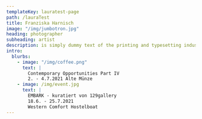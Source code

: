 ```yaml
---
templateKey: lauratest-page
path: /lauraTest
title: Franziska Harnisch
image: "/img/jumbotron.jpg"
heading: photographer
subheading: artist
description: is simply dummy text of the printing and typesetting industry. Lorem Ipsum has been the industry's standard dummy text ever since the 1500s, when an unknown printer took a galley of type and scrambled it to make a type specimen book.
intro:
  blurbs:
    - image: "/img/coffee.png"
      text: |
        Contemporary Opportunities Part IV
        2. - 4.7.2021 Alte Münze
    - image: /img/event.jpg
      text: |
        EMBARK - kuratiert von 129gallery
        18.6. - 25.7.2021 
        Western Comfort Hostelboat
---
```

